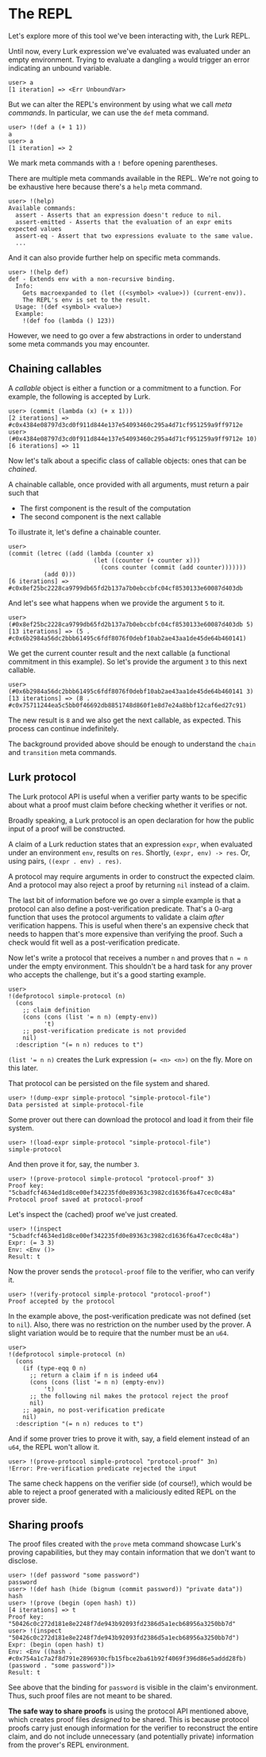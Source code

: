 # The REPL

Let's explore more of this tool we've been interacting with, the Lurk REPL.

Until now, every Lurk expression we've evaluated was evaluated under an empty environment.
Trying to evaluate a dangling `a` would trigger an error indicating an unbound variable.

```
user> a
[1 iteration] => <Err UnboundVar>
```

But we can alter the REPL's environment by using what we call *meta commands*.
In particular, we can use the `def` meta command.

```
user> !(def a (+ 1 1))
a
user> a
[1 iteration] => 2
```

We mark meta commands with a `!` before opening parentheses.

There are multiple meta commands available in the REPL.
We're not going to be exhaustive here because there's a `help` meta command.

```
user> !(help)
Available commands:
  assert - Asserts that an expression doesn't reduce to nil.
  assert-emitted - Asserts that the evaluation of an expr emits expected values
  assert-eq - Assert that two expressions evaluate to the same value.
  ...
```

And it can also provide further help on specific meta commands.

```
user> !(help def)
def - Extends env with a non-recursive binding.
  Info:
    Gets macroexpanded to (let ((<symbol> <value>)) (current-env)).
    The REPL's env is set to the result.
  Usage: !(def <symbol> <value>)
  Example:
    !(def foo (lambda () 123))
```

However, we need to go over a few abstractions in order to understand some meta commands you may encounter.

## Chaining callables

A *callable* object is either a function or a commitment to a function.
For example, the following is accepted by Lurk.

```
user> (commit (lambda (x) (+ x 1)))
[2 iterations] => #c0x4384e08797d3cd0f911d844e137e54093460c295a4d71cf951259a9ff9712e
user> (#0x4384e08797d3cd0f911d844e137e54093460c295a4d71cf951259a9ff9712e 10)
[6 iterations] => 11
```

Now let's talk about a specific class of callable objects: ones that can be *chained*.

A chainable callable, once provided with all arguments, must return a pair such that
* The first component is the result of the computation
* The second component is the next callable

To illustrate it, let's define a chainable counter.

```
user>
(commit (letrec ((add (lambda (counter x)
                        (let ((counter (+ counter x)))
                          (cons counter (commit (add counter)))))))
          (add 0)))
[6 iterations] => #c0x8ef25bc2228ca9799db65fd2b137a7b0ebccbfc04cf8530133e60087d403db
```

And let's see what happens when we provide the argument `5` to it.

```
user> (#0x8ef25bc2228ca9799db65fd2b137a7b0ebccbfc04cf8530133e60087d403db 5)
[13 iterations] => (5 . #c0x6b2984a56dc2bbb61495c6fdf8076f0debf10ab2ae43aa1de45de64b460141)
```

We get the current counter result and the next callable (a functional commitment in this example).
So let's provide the argument `3` to this next callable.

```
user> (#0x6b2984a56dc2bbb61495c6fdf8076f0debf10ab2ae43aa1de45de64b460141 3)
[13 iterations] => (8 . #c0x75711244ea5c5bb0f46692db8851748d860f1e8d7e24a8bbf12caf6ed27c91)
```

The new result is `8` and we also get the next callable, as expected.
This process can continue indefinitely.

The background provided above should be enough to understand the `chain` and `transition` meta commands.

## Lurk protocol

The Lurk protocol API is useful when a verifier party wants to be specific about what a proof must claim before checking whether it verifies or not.

Broadly speaking, a Lurk protocol is an open declaration for how the public input of a proof will be constructed.

A claim of a Lurk reduction states that an expression `expr`, when evaluated under an environment `env`, results on `res`.
Shortly, `(expr, env) -> res`.
Or, using pairs, `((expr . env) . res)`.

A protocol may require arguments in order to construct the expected claim.
And a protocol may also reject a proof by returning `nil` instead of a claim.

The last bit of information before we go over a simple example is that a protocol can also define a post-verification predicate.
That's a 0-arg function that uses the protocol arguments to validate a claim *after* verification happens.
This is useful when there's an expensive check that needs to happen that's more expensive than verifying the proof.
Such a check would fit well as a post-verification predicate.

Now let's write a protocol that receives a number `n` and proves that `n = n` under the empty environment.
This shouldn't be a hard task for any prover who accepts the challenge, but it's a good starting example.

```
user>
!(defprotocol simple-protocol (n)
  (cons
    ;; claim definition
    (cons (cons (list '= n n) (empty-env))
          't)
    ;; post-verification predicate is not provided
    nil)
  :description "(= n n) reduces to t")
```

`(list '= n n)` creates the Lurk expression `(= <n> <n>)` on the fly.
More on this later.

That protocol can be persisted on the file system and shared.

```
user> !(dump-expr simple-protocol "simple-protocol-file")
Data persisted at simple-protocol-file
```

Some prover out there can download the protocol and load it from their file system.

```
user> !(load-expr simple-protocol "simple-protocol-file")
simple-protocol
```

And then prove it for, say, the number `3`.

```
user> !(prove-protocol simple-protocol "protocol-proof" 3)
Proof key: "5cbadfcf4634ed1d8ce00ef342235fd0e89363c3982cd1636f6a47cec0c48a"
Protocol proof saved at protocol-proof
```

Let's inspect the (cached) proof we've just created.

```
user> !(inspect "5cbadfcf4634ed1d8ce00ef342235fd0e89363c3982cd1636f6a47cec0c48a")
Expr: (= 3 3)
Env: <Env ()>
Result: t
```

Now the prover sends the `protocol-proof` file to the verifier, who can verify it.

```
user> !(verify-protocol simple-protocol "protocol-proof")
Proof accepted by the protocol
```

In the example above, the post-verification predicate was not defined (set to `nil`).
Also, there was no restriction on the number used by the prover.
A slight variation would be to require that the number must be an `u64`.

```
user>
!(defprotocol simple-protocol (n)
  (cons
    (if (type-eqq 0 n)
      ;; return a claim if n is indeed u64
      (cons (cons (list '= n n) (empty-env))
          't)
      ;; the following nil makes the protocol reject the proof
      nil)
    ;; again, no post-verification predicate
    nil)
  :description "(= n n) reduces to t")
```

And if some prover tries to prove it with, say, a field element instead of an `u64`, the REPL won't allow it.

```
user> !(prove-protocol simple-protocol "protocol-proof" 3n)
!Error: Pre-verification predicate rejected the input
```

The same check happens on the verifier side (of course!), which would be able to reject a proof generated with a maliciously edited REPL on the prover side.

## Sharing proofs

The proof files created with the `prove` meta command showcase Lurk's proving capabilities, but they may contain information that we don't want to disclose.

```
user> !(def password "some password")
password
user> !(def hash (hide (bignum (commit password)) "private data"))
hash
user> !(prove (begin (open hash) t))
[4 iterations] => t
Proof key: "50426c0c272d181e8e2248f7de943b92093fd2386d5a1ecb68956a3250bb7d"
user> !(inspect "50426c0c272d181e8e2248f7de943b92093fd2386d5a1ecb68956a3250bb7d")
Expr: (begin (open hash) t)
Env: <Env ((hash . #c0x754a1c7a2f8d791e2896930cfb15fbce2ba61b92f4069f396d86e5addd28fb) (password . "some password"))>
Result: t
```

See above that the binding for `password` is visible in the claim's environment.
Thus, such proof files are not meant to be shared.

**The safe way to share proofs** is using the protocol API mentioned above, which creates proof files *designed* to be shared.
This is because protocol proofs carry just enough information for the verifier to reconstruct the entire claim, and do not include unnecessary (and potentially private) information from the prover's REPL environment.
